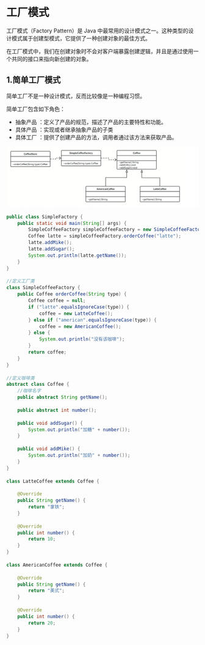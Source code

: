 # 工厂模式

工厂模式（Factory Pattern）是 Java 中最常用的设计模式之一。这种类型的设计模式属于创建型模式，它提供了一种创建对象的最佳方式。

在工厂模式中，我们在创建对象时不会对客户端暴露创建逻辑，并且是通过使用一个共同的接口来指向新创建的对象。



## 1.简单工厂模式

简单工厂不是一种设计模式，反而比较像是一种编程习惯。

简单工厂包含如下角色：

* 抽象产品 ：定义了产品的规范，描述了产品的主要特性和功能。
* 具体产品 ：实现或者继承抽象产品的子类
* 具体工厂 ：提供了创建产品的方法，调用者通过该方法来获取产品。

![image-20230426140734150](img.asstes\image-20230426140734150.png)



```java
public class SimpleFactory {
    public static void main(String[] args) {
        SimpleCoffeeFactory simpleCoffeeFactory = new SimpleCoffeeFactory();
        Coffee latte = simpleCoffeeFactory.orderCoffee("latte");
        latte.addMike();
        latte.addSugar();
        System.out.println(latte.getName());
    }
}

//定义工厂类
class SimpleCoffeeFactory {
    public Coffee orderCoffee(String type) {
        Coffee coffee = null;
        if ("latte".equalsIgnoreCase(type)) {
            coffee = new LatteCoffee();
        } else if ("american".equalsIgnoreCase(type)) {
            coffee = new AmericanCoffee();
        } else {
            System.out.println("没有该咖啡");
        }
        return coffee;
    }
}

//定义咖啡类
abstract class Coffee {
    //咖啡名字
    public abstract String getName();

    public abstract int number();

    public void addSugar() {
        System.out.println("加糖" + number());
    }

    public void addMike() {
        System.out.println("加奶" + number());
    }
}

class LatteCoffee extends Coffee {

    @Override
    public String getName() {
        return "拿铁";
    }

    @Override
    public int number() {
        return 10;
    }
}

class AmericanCoffee extends Coffee {

    @Override
    public String getName() {
        return "美式";
    }

    @Override
    public int number() {
        return 20;
    }
}
```

